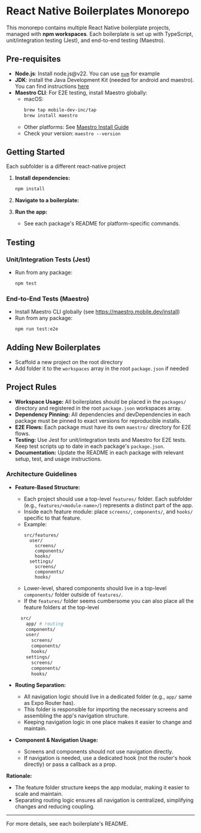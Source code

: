 # React Native Boilerplates Monorepo

This monorepo contains multiple React Native boilerplate projects, managed with **npm workspaces**. Each boilerplate is set up with TypeScript, unit/integration testing (Jest), and end-to-end testing (Maestro).

## Pre-requisites

- **Node.js**: Install node.js@v22. You can use [`nvm`](https://github.com/nvm-sh/nvm) for example
- **JDK**: install the Java Development Kit (needed for android and maestro). You can find instructions [here](https://reactnative.dev/docs/set-up-your-environment?platform=android#jdk)
- **Maestro CLI**: For E2E testing, install Maestro globally:
  - macOS:
    ```sh
    brew tap mobile-dev-inc/tap
    brew install maestro
    ```
  - Other platforms: See [Maestro Install Guide](https://maestro.mobile.dev/install)
  - Check your version: `maestro --version`

## Getting Started

Each subfolder is a different react-native project

1. **Install dependencies:**
   ```sh
   npm install
   ```

2. **Navigate to a boilerplate:**

3. **Run the app:**
   - See each package's README for platform-specific commands.

## Testing

### Unit/Integration Tests (Jest)
- Run from any package:
  ```sh
  npm test
  ```

### End-to-End Tests (Maestro)
- Install Maestro CLI globally (see https://maestro.mobile.dev/install)
- Run from any package:
  ```sh
  npm run test:e2e
  ```

## Adding New Boilerplates
- Scaffold a new project on the root directory
- Add folder it to the `workspaces` array in the root `package.json` if needed

## Project Rules

- **Workspace Usage:** All boilerplates should be placed in the `packages/` directory and registered in the root `package.json` workspaces array.
- **Dependency Pinning:** All dependencies and devDependencies in each package must be pinned to exact versions for reproducible installs.
- **E2E Flows:** Each package must have its own `maestro/` directory for E2E flows.
- **Testing:** Use Jest for unit/integration tests and Maestro for E2E tests. Keep test scripts up to date in each package's `package.json`.
- **Documentation:** Update the README in each package with relevant setup, test, and usage instructions.

### Architecture Guidelines

- **Feature-Based Structure:**
  - Each project should use a top-level `features/` folder. Each subfolder (e.g., `features/<module-name>/`) represents a distinct part of the app.
  - Inside each feature module: place `screens/`, `components/`, and `hooks/` specific to that feature.
  - Example:
    ```
    src/features/
      user/
        screens/
        components/
        hooks/
      settings/
        screens/
        components/
        hooks/
    ```
  - Lower-level, shared components should live in a top-level `components/` folder outside of `features/`.
  - If the `features/` folder seems cumbersome you can also place all the feature folders at the top-level
  ```sh
    src/
      app/ # routing
      components/
      user/
        screens/
        components/
        hooks/
      settings/
        screens/
        components/
        hooks/
   ```

- **Routing Separation:**
  - All navigation logic should live in a dedicated folder (e.g., `app/` same as Expo Router has).
  - This folder is responsible for importing the necessary screens and assembling the app's navigation structure.
  - Keeping navigation logic in one place makes it easier to change and maintain.

- **Component & Navigation Usage:**
  - Screens and components should not use navigation directly.
  - If navigation is needed, use a dedicated hook (not the router's hook directly) or pass a callback as a prop.

**Rationale:**
- The feature folder structure keeps the app modular, making it easier to scale and maintain.
- Separating routing logic ensures all navigation is centralized, simplifying changes and reducing coupling.

---

For more details, see each boilerplate's README.